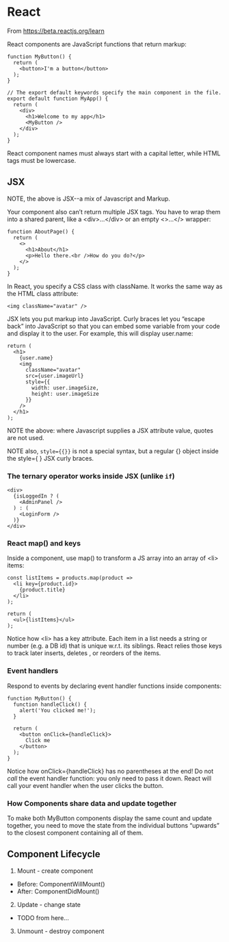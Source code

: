 # React

From https://beta.reactjs.org/learn

React components are JavaScript functions that return markup:

```
function MyButton() {
  return (
    <button>I'm a button</button>
  );
}

// The export default keywords specify the main component in the file.
export default function MyApp() {
  return (
    <div>
      <h1>Welcome to my app</h1>
      <MyButton />
    </div>
  );
}
```
React component names must always start with a capital letter, while HTML tags must be lowercase.

## JSX

NOTE, the above is JSX--a mix of Javascript and Markup. 

Your component also can’t return multiple JSX tags. You have to wrap them into a shared parent, like a \<div>...\</div> or an empty \<>...\</> wrapper:

```
function AboutPage() {
  return (
    <>
      <h1>About</h1>
      <p>Hello there.<br />How do you do?</p>
    </>
  );
}
```

In React, you specify a CSS class with className. It works the same way as the HTML class attribute:
```
<img className="avatar" />
```

JSX lets you put markup into JavaScript. Curly braces let you “escape back” into JavaScript so that you can embed some variable from your code and display it to the user. For example, this will display user.name:

```
return (
  <h1>
    {user.name}
    <img
      className="avatar"
      src={user.imageUrl}
      style={{
        width: user.imageSize,
        height: user.imageSize
      }}
    />
  </h1>
);
```
NOTE the above: where Javascript supplies a JSX attribute value, quotes are not used.

NOTE also, `style={{}}` is not a special syntax, but a regular {} object inside the style={ } JSX curly braces.


### The ternary operator works inside JSX (unlike `if`)
```
<div>
  {isLoggedIn ? (
    <AdminPanel />
  ) : (
    <LoginForm />
  )}
</div>
```

### React map() and keys
Inside a component, use map() to transform a JS array into an array of \<li> items:
```
const listItems = products.map(product =>
  <li key={product.id}>
    {product.title}
  </li>
);

return (
  <ul>{listItems}</ul>
);
```
Notice how \<li> has a key attribute. Each item in a list needs a string or number (e.g. a DB id) that is unique w.r.t. its siblings. React relies those keys to track later inserts, deletes , or reorders of the items.

### Event handlers
Respond to events by declaring event handler functions inside components:

```
function MyButton() {
  function handleClick() {
    alert('You clicked me!');
  }

  return (
    <button onClick={handleClick}>
      Click me
    </button>
  );
}
```
Notice how onClick={handleClick} has no parentheses at the end! Do not _call_ the event handler function: you only need to pass it down. React will call your event handler when the user clicks the button.

### How Components share data and update together
To make both MyButton components display the same count and update together, you need to move the state from the individual buttons “upwards” to the closest component containing all of them.



## Component Lifecycle
1. Mount - create component
  - Before: ComponentWillMount()
  - After: ComponentDidMount()
2. Update - change state
  - TODO from here...
3. Unmount - destroy component
